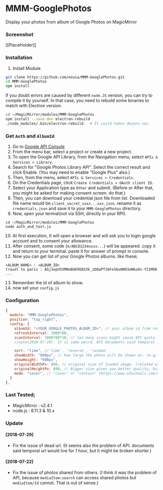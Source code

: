 # MMM-GooglePhotos
Display your photos from album of Google Photos on MagicMirror

### Screenshot
[[PlaceHolder]]

### Installation

1. Install Module
```sh
git clone https://github.com/eouia/MMM-GooglePhotos.git
cd MMM-GooglePhotos
npm install
```

If you doubt errors are caused by different `node.JS` version, you can try to compile it by yourself.
In that case, you need to rebuild some binaries to match with Electron version.
```sh
cd ~/MagicMirror/modules/MMM-GooglePhotos
npm install --save-dev electron-rebuild
./node_modules/.bin/electron-rebuild   # It could takes dozens sec.
```

### Get `Auth` and `AlbumId`
1. Go to [Google API Console](https://console.developers.google.com/)
2. From the menu bar, select a project or create a new project.
3. To open the Google API Library, from the Navigation menu, select `APIs & Services > Library`.
4. Search for "Google Photos Library API". Select the correct result and click Enable. (You may need to enable "Google Plus" also.)
5. Then, from the menu, select `APIs & Services > Credentials`.
6. On the Credentials page, click `Create Credentials > OAuth client ID`.
7. Select your Application type as `Other` and submit. (Before or After that, you might be asked for making consent screen. do that.)
8. Then, you can download your credential json file from list. Downloaded file name would be `client_secret_xxxx...xxx.json`. rename it as `credentials.json` and save it to your `MMM-GooglePhotos` directory.
9. Now, open your termial(not via SSH, directly in your RPI).
```shell
cd ~/MagicMirror/modules/MMM-GooglePhotos
node auth_and_test.js
```
10. At first execution, It will open a browser and will ask you to login google account and to consent your allowance.
11. After consent, some code (`4/ABCD1234xxxx...`) will be appeared. copy it and return to your terminal. paste it for answer of prompt in console.
12. Now you can get list of your Google Photos albums. like these;
```
<ALBUM_NAME> : <ALBUM_ID>
travel to paris : AGj1epU5VMNoBGK9GDX3k_zDQaPT16Fe56o0N93eN6aXn-f21M98
...
```
13. Remember the id of album to show.
14. now set your `config.js`


### Configuration
```javascript
{
  module: "MMM-GooglePhotos",
  position: "top_right",
  config: {
    albumId: "<YOUR_GOOGLE_PHOTOS_ALBUM_ID>", // your album id from result of `auth_and_test.js`
    refreshInterval: 1000*60,  
    scanInterval: 1000*60*10, // too many scans might cause API quota limit also.
    //note(2018-07-29). It is some weird. API documents said temporal image url would live for 1 hour, but it might be broken shorter. So, per 10 min scanning could prevent dead url.

    sort: "time", //'time', 'reverse', 'random'
    showWidth: "800px", // how large the photo will be shown as. (e.g;'100%' for fullscreen)
    showHeight: "600px",
    originalWidthPx: 800, // original size of loaded image. (related with image quality)
    originalHeightPx: 600, // Bigger size gives you better quality, but can give you network burden.
    mode: "cover", // "cover" or "contain" (https://www.w3schools.com/cssref/css3_pr_background-size.asp)
  }
},
```

### Last Tested;
- MagicMirror : v2.4.1
- node.js : 8.11.3 & 10.x


### Update
#### [2018-07-29]
- Fix the issue of dead url.
(It seems also the problem of API. documents said temporal url would live for 1 hour, but it might be broken shorter.)

#### [2018-07-22]
- Fix the issue of photos shared from others.
(I think it was the problem of API, because `mediaItem:search` can access shared photos but `mediaItem/Id` cannot. That is out of sense.)

